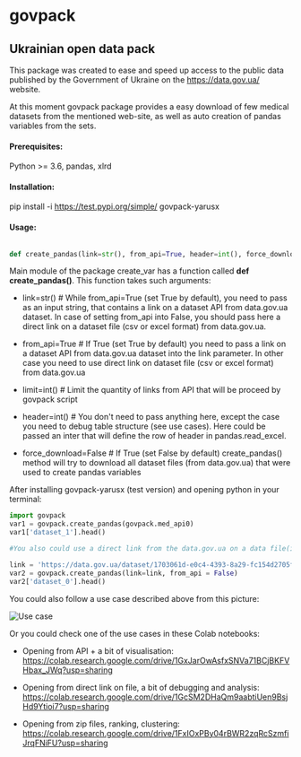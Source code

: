 # govpack

## Ukrainian open data pack

This package was created to ease and speed up access to the public data published by the Government of Ukraine on the https://data.gov.ua/ website.

At this moment govpack package provides a easy download of few medical datasets from the mentioned web-site, as well as auto creation of pandas variables from the sets.

#### Prerequisites:

Python >= 3.6, pandas, xlrd

#### Installation:

pip install -i https://test.pypi.org/simple/ govpack-yarusx

#### Usage:

```python

def create_pandas(link=str(), from_api=True, header=int(), force_download=False)

```

Main module of the package create_var has a function called **def create_pandas()**. This function takes such arguments:
  * link=str() # While from_api=True (set True by default), you need to pass as an input string, that contains a link on a dataset API from data.gov.ua dataset. In case of setting from_api into False, you should pass here a direct link on a dataset file (csv or excel format) from data.gov.ua.

  * from_api=True # If True (set True by default) you need to pass a link on a dataset API from data.gov.ua dataset into the link parameter. In other case you need to use direct link on dataset file (csv or excel format) from data.gov.ua

  * limit=int() # Limit the quantity of links from API that will be proceed by govpack script

  * header=int() # You don't need to pass anything here, except the case you need to debug table structure (see use cases). Here could be passed an inter that will define the row of header in pandas.read_excel.

  * force_download=False # If True (set False by default) create_pandas() method will try to download all dataset files (from data.gov.ua) that were used to create pandas variables

After installing govpack-yarusx (test version) and opening python in your terminal:

```python
import govpack
var1 = govpack.create_pandas(govpack.med_api0)
var1['dataset_1'].head()

#You also could use a direct link from the data.gov.ua on a data file(in this case you will have only one key 'dataset_0'):

link = 'https://data.gov.ua/dataset/1703061d-e0c4-4393-8a29-fc154d2705fe/resource/506977cc-1793-41ee-b14e-6d2bab7c02f4/download/pasport-naboru-danikh.xlsx'
var2 = govpack.create_pandas(link=link, from_api = False)
var2['dataset_0'].head()

```

You could also follow a use case described above from this picture:

![Use case](https://drive.google.com/uc?export=view&id=1wVmBgAs6kFkMtOqppFgM_a4bIuD8ReYP)

Or you could check one of the use cases in these Colab notebooks:

  * Opening from API + a bit of visualisation: https://colab.research.google.com/drive/1GxJarOwAsfxSNVa71BCjBKFVHbax_JWq?usp=sharing

  * Opening from direct link on file, a bit of debugging and analysis: https://colab.research.google.com/drive/1GcSM2DHaQm9aabtiUen9BsjHd9Ytioi7?usp=sharing

  * Opening from zip files, ranking, clustering: https://colab.research.google.com/drive/1FxIOxPBy04rBWR2zqRcSzmfiJrqFNiFU?usp=sharing
